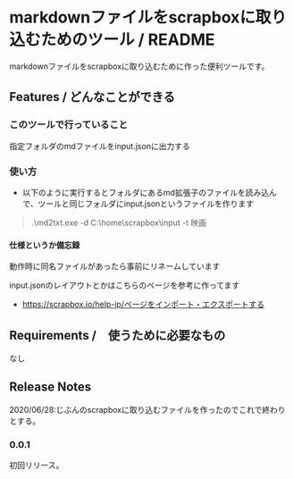 # markdownファイルをscrapboxに取り込むためのツール / README

markdownファイルをscrapboxに取り込むために作った便利ツールです。

## Features / どんなことができる

### このツールで行っていること
指定フォルダのmdファイルをinput.jsonに出力する

### 使い方

- 以下のように実行するとフォルダにあるmd拡張子のファイルを読み込んで、ツールと同じフォルダにinput.jsonというファイルを作ります
> .\md2txt.exe -d C:\home\scrapbox\input -t 映画

#### 仕様というか備忘録

動作時に同名ファイルがあったら事前にリネームしています

input.jsonのレイアウトとかはこちらのページを参考に作ってます
- https://scrapbox.io/help-jp/ページをインポート・エクスポートする

## Requirements /　使うために必要なもの

なし

## Release Notes

2020/06/28:じぶんのscrapboxに取り込むファイルを作ったのでこれで終わりとする。

### 0.0.1

初回リリース。
